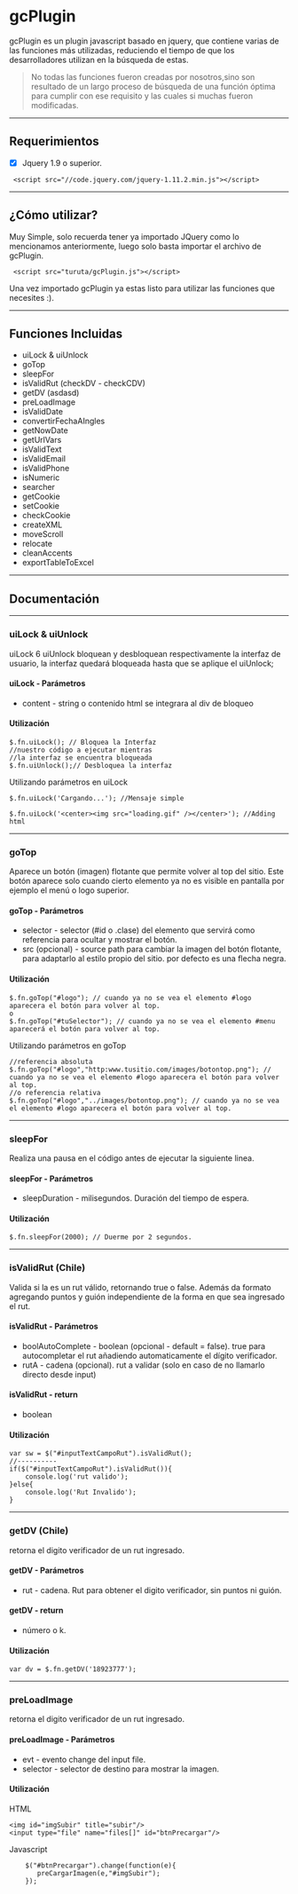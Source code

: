 # gcPlugin
gcPlugin es un plugin javascript basado en jquery, que contiene varias de las funciones más utilizadas, reduciendo el tiempo de que los desarrolladores utilizan en la búsqueda de estas.

>No todas las funciones fueron creadas por nosotros,sino son resultado de un largo proceso de búsqueda de una función óptima para cumplir con ese requisito y las cuales si muchas fueron modificadas.

***
## Requerimientos
- [x] Jquery 1.9 o superior.
```
 <script src="//code.jquery.com/jquery-1.11.2.min.js"></script>
```

***
## ¿Cómo utilizar?
Muy Simple, solo recuerda tener ya importado JQuery como lo mencionamos anteriormente, luego solo basta importar el archivo de gcPlugin.
```
 <script src="turuta/gcPlugin.js"></script>
```
Una vez importado gcPlugin ya estas listo para utilizar las funciones que necesites :).

***
## Funciones Incluidas
- uiLock & uiUnlock
- goTop
- sleepFor
- isValidRut (checkDV - checkCDV)
- getDV (asdasd)
- preLoadImage
- isValidDate
- convertirFechaAIngles
- getNowDate
- getUrlVars
- isValidText
- isValidEmail
- isValidPhone
- isNumeric
- searcher
- getCookie
- setCookie
- checkCookie
- createXML
- moveScroll
- relocate
- cleanAccents
- exportTableToExcel

***
## Documentación
***
### uiLock & uiUnlock
uiLock 6 uiUnlock bloquean y desbloquean respectivamente la interfaz de usuario, la interfaz quedará bloqueada hasta que se aplique el uiUnlock;
#### uiLock - Parámetros
+ content - string o contenido html se integrara al div de bloqueo

#### Utilización
```
$.fn.uiLock(); // Bloquea la Interfaz
//nuestro código a ejecutar mientras
//la interfaz se encuentra bloqueada
$.fn.uiUnlock();// Desbloquea la interfaz
```
Utilizando parámetros en uiLock
```
$.fn.uiLock('Cargando...'); //Mensaje simple

$.fn.uiLock('<center><img src="loading.gif" /></center>'); //Adding html
```
***
### goTop
Aparece un botón (imagen) flotante que permite volver al top del sitio. Este botón aparece solo cuando cierto elemento ya no es visible en pantalla por ejemplo el menú o logo superior.
#### goTop - Parámetros
+ selector - selector (#id o .clase) del elemento que servirá como referencia para ocultar y mostrar el botón.
+ src (opcional) - source path para cambiar la imagen del botón flotante, para adaptarlo al estilo propio del sitio. por defecto es una flecha negra.

#### Utilización
```
$.fn.goTop("#logo"); // cuando ya no se vea el elemento #logo aparecera el botón para volver al top.
o
$.fn.goTop("#tuSelector"); // cuando ya no se vea el elemento #menu aparecerá el botón para volver al top.
```
Utilizando parámetros en goTop
```
//referencia absoluta
$.fn.goTop("#logo","http:www.tusitio.com/images/botontop.png"); // cuando ya no se vea el elemento #logo aparecera el botón para volver al top.
//o referencia relativa
$.fn.goTop("#logo","../images/botontop.png"); // cuando ya no se vea el elemento #logo aparecera el botón para volver al top.
```
***
### sleepFor
Realiza una pausa en el código antes de ejecutar la siguiente linea.
#### sleepFor - Parámetros
+ sleepDuration - milisegundos. Duración del tiempo de espera.

#### Utilización
```
$.fn.sleepFor(2000); // Duerme por 2 segundos.
```
***
### isValidRut (Chile)
Valida si la es un rut válido, retornando true o false. Además da formato agregando puntos y guión independiente de la forma en que sea ingresado el rut.
#### isValidRut - Parámetros
+ boolAutoComplete - boolean (opcional - default = false). true para autocompletar el rut añadiendo automaticamente el dígito verificador.
+ rutA - cadena (opcional). rut a validar (solo en caso de no llamarlo directo desde input)

#### isValidRut - return
+ boolean

#### Utilización
```
var sw = $("#inputTextCampoRut").isValidRut();
//----------
if($("#inputTextCampoRut").isValidRut()){
	console.log('rut valido');
}else{
	console.log('Rut Invalido');
}
```
***
### getDV (Chile)
retorna el digito verificador de un rut ingresado.
#### getDV - Parámetros
+ rut - cadena. Rut para obtener el digito verificador, sin puntos ni guión.

#### getDV - return
+ número o k.

#### Utilización
```
var dv = $.fn.getDV('18923777');
```
***
### preLoadImage
retorna el digito verificador de un rut ingresado.
#### preLoadImage - Parámetros
+ evt - evento change del input file.
+ selector - selector de destino para mostrar la imagen.

#### Utilización
HTML
```
<img id="imgSubir" title="subir"/>
<input type="file" name="files[]" id="btnPrecargar"/>
```

Javascript
```
	$("#btnPrecargar").change(function(e){
       preCargarImagen(e,"#imgSubir");
    });
```